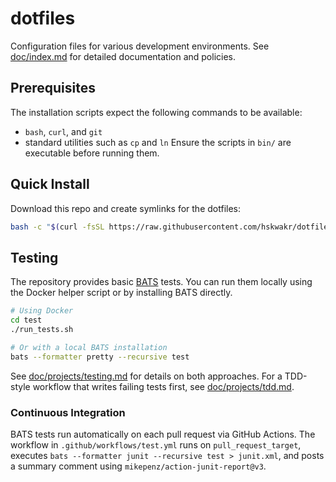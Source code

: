 # dotfiles

Configuration files for various development environments.
See [doc/index.md](doc/index.md) for detailed documentation and policies.

## Prerequisites
The installation scripts expect the following commands to be available:

- `bash`, `curl`, and `git`
- standard utilities such as `cp` and `ln`
Ensure the scripts in `bin/` are executable before running them.

## Quick Install
Download this repo and create symlinks for the dotfiles:
```sh
bash -c "$(curl -fsSL https://raw.githubusercontent.com/hskwakr/dotfiles/main/bin/install.sh)"
```

## Testing
The repository provides basic [BATS](https://github.com/bats-core/bats-core) tests.
You can run them locally using the Docker helper script or by installing BATS directly.

```sh
# Using Docker
cd test
./run_tests.sh

# Or with a local BATS installation
bats --formatter pretty --recursive test
```

See [doc/projects/testing.md](doc/projects/testing.md) for details on both approaches.
For a TDD-style workflow that writes failing tests first, see
[doc/projects/tdd.md](doc/projects/tdd.md).

### Continuous Integration
BATS tests run automatically on each pull request via GitHub Actions. The workflow in `.github/workflows/test.yml` runs on `pull_request_target`, executes `bats --formatter junit --recursive test > junit.xml`, and posts a summary comment using `mikepenz/action-junit-report@v3`.
